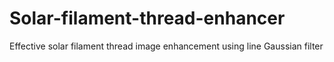 # Solar-filament-thread-enhancer
Effective solar filament thread image enhancement using line Gaussian filter
